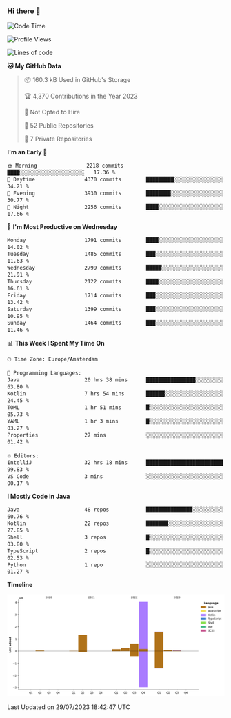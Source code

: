 ### Hi there 👋


<!--START_SECTION:waka-->
![Code Time](http://img.shields.io/badge/Code%20Time-3%2C437%20hrs%202%20mins-blue)

![Profile Views](http://img.shields.io/badge/Profile%20Views-16-blue)

![Lines of code](https://img.shields.io/badge/From%20Hello%20World%20I%27ve%20Written-8.1%20million%20lines%20of%20code-blue)

**🐱 My GitHub Data** 

> 📦 160.3 kB Used in GitHub's Storage 
 > 
> 🏆 4,370 Contributions in the Year 2023
 > 
> 🚫 Not Opted to Hire
 > 
> 📜 52 Public Repositories 
 > 
> 🔑 7 Private Repositories 
 > 
**I'm an Early 🐤** 

```text
🌞 Morning                2218 commits        ████░░░░░░░░░░░░░░░░░░░░░   17.36 % 
🌆 Daytime                4370 commits        █████████░░░░░░░░░░░░░░░░   34.21 % 
🌃 Evening                3930 commits        ████████░░░░░░░░░░░░░░░░░   30.77 % 
🌙 Night                  2256 commits        ████░░░░░░░░░░░░░░░░░░░░░   17.66 % 
```
📅 **I'm Most Productive on Wednesday** 

```text
Monday                   1791 commits        ████░░░░░░░░░░░░░░░░░░░░░   14.02 % 
Tuesday                  1485 commits        ███░░░░░░░░░░░░░░░░░░░░░░   11.63 % 
Wednesday                2799 commits        █████░░░░░░░░░░░░░░░░░░░░   21.91 % 
Thursday                 2122 commits        ████░░░░░░░░░░░░░░░░░░░░░   16.61 % 
Friday                   1714 commits        ███░░░░░░░░░░░░░░░░░░░░░░   13.42 % 
Saturday                 1399 commits        ███░░░░░░░░░░░░░░░░░░░░░░   10.95 % 
Sunday                   1464 commits        ███░░░░░░░░░░░░░░░░░░░░░░   11.46 % 
```


📊 **This Week I Spent My Time On** 

```text
🕑︎ Time Zone: Europe/Amsterdam

💬 Programming Languages: 
Java                     20 hrs 38 mins      ████████████████░░░░░░░░░   63.80 % 
Kotlin                   7 hrs 54 mins       ██████░░░░░░░░░░░░░░░░░░░   24.45 % 
TOML                     1 hr 51 mins        █░░░░░░░░░░░░░░░░░░░░░░░░   05.73 % 
YAML                     1 hr 3 mins         █░░░░░░░░░░░░░░░░░░░░░░░░   03.27 % 
Properties               27 mins             ░░░░░░░░░░░░░░░░░░░░░░░░░   01.42 % 

🔥 Editors: 
IntelliJ                 32 hrs 18 mins      █████████████████████████   99.83 % 
VS Code                  3 mins              ░░░░░░░░░░░░░░░░░░░░░░░░░   00.17 % 
```

**I Mostly Code in Java** 

```text
Java                     48 repos            ███████████████░░░░░░░░░░   60.76 % 
Kotlin                   22 repos            ███████░░░░░░░░░░░░░░░░░░   27.85 % 
Shell                    3 repos             █░░░░░░░░░░░░░░░░░░░░░░░░   03.80 % 
TypeScript               2 repos             █░░░░░░░░░░░░░░░░░░░░░░░░   02.53 % 
Python                   1 repo              ░░░░░░░░░░░░░░░░░░░░░░░░░   01.27 % 
```



**Timeline**

![Lines of Code chart](https://raw.githubusercontent.com/powercasgamer/powercasgamer/master/assets/bar_graph.png)


 Last Updated on 29/07/2023 18:42:47 UTC
<!--END_SECTION:waka-->
